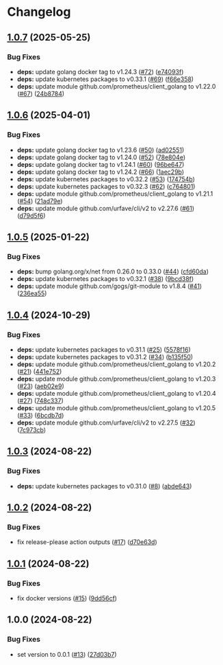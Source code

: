 # Changelog

## [1.0.7](https://github.com/jkrivas/k8s-ha-git-sync/compare/v1.0.6...v1.0.7) (2025-05-25)


### Bug Fixes

* **deps:** update golang docker tag to v1.24.3 ([#72](https://github.com/jkrivas/k8s-ha-git-sync/issues/72)) ([e74093f](https://github.com/jkrivas/k8s-ha-git-sync/commit/e74093f55fa26bc76f2100223c606d9f5798a09a))
* **deps:** update kubernetes packages to v0.33.1 ([#69](https://github.com/jkrivas/k8s-ha-git-sync/issues/69)) ([f66e358](https://github.com/jkrivas/k8s-ha-git-sync/commit/f66e358aaad9db8c345dd38c618c3040ad41115a))
* **deps:** update module github.com/prometheus/client_golang to v1.22.0 ([#67](https://github.com/jkrivas/k8s-ha-git-sync/issues/67)) ([24b8784](https://github.com/jkrivas/k8s-ha-git-sync/commit/24b87845e93de48aa3061ffc8782bb6887365b01))

## [1.0.6](https://github.com/jkrivas/k8s-ha-git-sync/compare/v1.0.5...v1.0.6) (2025-04-01)


### Bug Fixes

* **deps:** update golang docker tag to v1.23.6 ([#50](https://github.com/jkrivas/k8s-ha-git-sync/issues/50)) ([ad02551](https://github.com/jkrivas/k8s-ha-git-sync/commit/ad02551619e4e6b9b48a550c15edf0997b1cd61d))
* **deps:** update golang docker tag to v1.24.0 ([#52](https://github.com/jkrivas/k8s-ha-git-sync/issues/52)) ([78e804e](https://github.com/jkrivas/k8s-ha-git-sync/commit/78e804ee4c4b23b3254a7d69c5da3f872e8de317))
* **deps:** update golang docker tag to v1.24.1 ([#60](https://github.com/jkrivas/k8s-ha-git-sync/issues/60)) ([96be647](https://github.com/jkrivas/k8s-ha-git-sync/commit/96be647e7c55b2185db397616eda84cc6e014b26))
* **deps:** update golang docker tag to v1.24.2 ([#66](https://github.com/jkrivas/k8s-ha-git-sync/issues/66)) ([1aec29b](https://github.com/jkrivas/k8s-ha-git-sync/commit/1aec29bf111edde53ed8e7400db01e6080806bcc))
* **deps:** update kubernetes packages to v0.32.2 ([#53](https://github.com/jkrivas/k8s-ha-git-sync/issues/53)) ([174754b](https://github.com/jkrivas/k8s-ha-git-sync/commit/174754bcddab650f837aeb355b4f4b07a21c2666))
* **deps:** update kubernetes packages to v0.32.3 ([#62](https://github.com/jkrivas/k8s-ha-git-sync/issues/62)) ([c764801](https://github.com/jkrivas/k8s-ha-git-sync/commit/c764801c1707259534e032dd9eaeaae6a31f614a))
* **deps:** update module github.com/prometheus/client_golang to v1.21.1 ([#54](https://github.com/jkrivas/k8s-ha-git-sync/issues/54)) ([21ad79e](https://github.com/jkrivas/k8s-ha-git-sync/commit/21ad79e4391727c4cb65bbe83c30ae40ad6be38a))
* **deps:** update module github.com/urfave/cli/v2 to v2.27.6 ([#61](https://github.com/jkrivas/k8s-ha-git-sync/issues/61)) ([d79d5f6](https://github.com/jkrivas/k8s-ha-git-sync/commit/d79d5f6eb69851fefe9062720d6f8b115ea1731b))

## [1.0.5](https://github.com/jkrivas/k8s-ha-git-sync/compare/v1.0.4...v1.0.5) (2025-01-22)


### Bug Fixes

* **deps:** bump golang.org/x/net from 0.26.0 to 0.33.0 ([#44](https://github.com/jkrivas/k8s-ha-git-sync/issues/44)) ([cfd60da](https://github.com/jkrivas/k8s-ha-git-sync/commit/cfd60da465e0e94b8bfeb0d970768e289ac4bf0f))
* **deps:** update kubernetes packages to v0.32.1 ([#38](https://github.com/jkrivas/k8s-ha-git-sync/issues/38)) ([9bcd38f](https://github.com/jkrivas/k8s-ha-git-sync/commit/9bcd38f4ce10a4bf4a891b7fdaa55a846b7665ba))
* **deps:** update module github.com/gogs/git-module to v1.8.4 ([#41](https://github.com/jkrivas/k8s-ha-git-sync/issues/41)) ([236ea55](https://github.com/jkrivas/k8s-ha-git-sync/commit/236ea5508c2c0756ed6031eea5c03eca90841816))

## [1.0.4](https://github.com/jkrivas/k8s-ha-git-sync/compare/v1.0.3...v1.0.4) (2024-10-29)


### Bug Fixes

* **deps:** update kubernetes packages to v0.31.1 ([#25](https://github.com/jkrivas/k8s-ha-git-sync/issues/25)) ([5578f16](https://github.com/jkrivas/k8s-ha-git-sync/commit/5578f167cf6ee1316c680c0b4ebe39b85d0521ae))
* **deps:** update kubernetes packages to v0.31.2 ([#34](https://github.com/jkrivas/k8s-ha-git-sync/issues/34)) ([b135f50](https://github.com/jkrivas/k8s-ha-git-sync/commit/b135f509e9581e50155bb12cb4487b7e97794eb1))
* **deps:** update module github.com/prometheus/client_golang to v1.20.2 ([#21](https://github.com/jkrivas/k8s-ha-git-sync/issues/21)) ([441e752](https://github.com/jkrivas/k8s-ha-git-sync/commit/441e7528224a81d1c27e5499e839b6145e35369b))
* **deps:** update module github.com/prometheus/client_golang to v1.20.3 ([#23](https://github.com/jkrivas/k8s-ha-git-sync/issues/23)) ([aeb02e9](https://github.com/jkrivas/k8s-ha-git-sync/commit/aeb02e9bf6690741bdd2a92bf0def9fcd590fdc2))
* **deps:** update module github.com/prometheus/client_golang to v1.20.4 ([#27](https://github.com/jkrivas/k8s-ha-git-sync/issues/27)) ([748c337](https://github.com/jkrivas/k8s-ha-git-sync/commit/748c33786bc7e8e7e05ed76258fc9e2f87481325))
* **deps:** update module github.com/prometheus/client_golang to v1.20.5 ([#33](https://github.com/jkrivas/k8s-ha-git-sync/issues/33)) ([6bcdb7d](https://github.com/jkrivas/k8s-ha-git-sync/commit/6bcdb7db00c859fcc7683a9a9d23ef90afcf4203))
* **deps:** update module github.com/urfave/cli/v2 to v2.27.5 ([#32](https://github.com/jkrivas/k8s-ha-git-sync/issues/32)) ([7c973cb](https://github.com/jkrivas/k8s-ha-git-sync/commit/7c973cb54e1f70f3107ec3756318b7798f957f32))

## [1.0.3](https://github.com/jkrivas/k8s-ha-git-sync/compare/v1.0.2...v1.0.3) (2024-08-22)


### Bug Fixes

* **deps:** update kubernetes packages to v0.31.0 ([#8](https://github.com/jkrivas/k8s-ha-git-sync/issues/8)) ([abde643](https://github.com/jkrivas/k8s-ha-git-sync/commit/abde64392e35f40acaba114fe11952a18def3234))

## [1.0.2](https://github.com/jkrivas/k8s-ha-git-sync/compare/v1.0.1...v1.0.2) (2024-08-22)


### Bug Fixes

* fix release-please action outputs ([#17](https://github.com/jkrivas/k8s-ha-git-sync/issues/17)) ([d70e63d](https://github.com/jkrivas/k8s-ha-git-sync/commit/d70e63d10d315d266b8f289759154a1846400314))

## [1.0.1](https://github.com/jkrivas/k8s-ha-git-sync/compare/v1.0.0...v1.0.1) (2024-08-22)


### Bug Fixes

* fix docker versions ([#15](https://github.com/jkrivas/k8s-ha-git-sync/issues/15)) ([9dd56cf](https://github.com/jkrivas/k8s-ha-git-sync/commit/9dd56cfc9bdf21830743f0d8b0186581c81ef47c))

## 1.0.0 (2024-08-22)


### Bug Fixes

* set version to 0.0.1 ([#13](https://github.com/jkrivas/k8s-ha-git-sync/issues/13)) ([27d03b7](https://github.com/jkrivas/k8s-ha-git-sync/commit/27d03b73590dab31d2cd9957d26f75f179bf9378))
